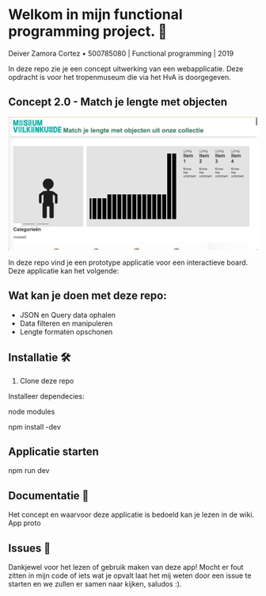 # Welkom in mijn functional programming project. 🔱
Deiver Zamora Cortez • 500785080 | Functional programming | 2019

In deze repo zie je een concept uitwerking van een webapplicatie. Deze opdracht is voor het tropenmuseum die via het HvA is doorgegeven.

## Concept 2.0 - Match je lengte met objecten

![Aantekeningen](https://github.com/Loquino/functional-programming/blob/master/Proces%20afbeeldingen/Foto-12.png)

In deze repo vind je een prototype applicatie voor een interactieve board. Deze applicatie kan het volgende:


## Wat kan je doen met deze repo:
* JSON en Query data ophalen
* Data filteren en manipuleren
* Lengte formaten opschonen

## Installatie 🛠

1. Clone deze repo

Installeer dependecies:

node modules

npm install -dev

## Applicatie starten
npm run dev

## Documentatie 📖
Het concept en waarvoor deze applicatie is bedoeld kan je lezen in de wiki. App proto

## Issues 🍐
Dankjewel voor het lezen of gebruik maken van deze app! Mocht er fout zitten in mijn code of iets wat je opvalt laat het mij weten door een issue te starten en we zullen er samen naar kijken, saludos :).
